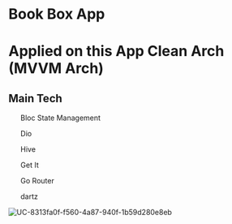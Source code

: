 # Book Box App
<h1>Applied on this App Clean Arch (MVVM Arch)</h1>
<h2>Main Tech</h2>
<ul>Bloc State Management</ul>
<ul>Dio</ul>
<ul>Hive</ul>
<ul>Get It</ul>
<ul>Go Router</ul>
<ul>dartz</ul>

![UC-8313fa0f-f560-4a87-940f-1b59d280e8eb](https://github.com/rehab732/BookBoxApp_Flutter_CleanArch/assets/75070096/9047d132-0b6d-4f51-bdb3-74b950a84e6c)
